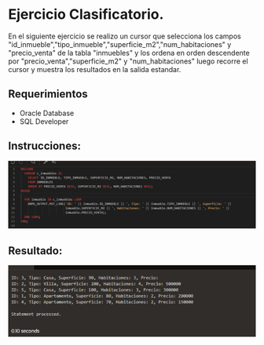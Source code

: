 # Ejercicio Clasificatorio.
En el siguiente ejercicio se realizo un cursor que selecciona los campos "id_inmueble","tipo_inmueble","superficie_m2","num_habitaciones" y "precio_venta" de la tabla "inmuebles" y los ordena en orden descendente por "precio_venta","superficie_m2" y "num_habitaciones" luego recorre el cursor y muestra los resultados en la salida estandar.

## Requerimientos
- Oracle Database
- SQL Developer

## Instrucciones:

![Instrucciones](https://github.com/Darknesx324/Talleres-SQL/blob/main/SQL/Intruccion.png)


## Resultado:

![Resultado](https://github.com/Darknesx324/Talleres-SQL/blob/main/SQL/Screenshot_261.png)
